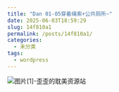 ```yaml
---
title: "Dan 01-05穿着绳索+公共厕所~"
date: 2025-06-03T18:59:29
slug: 14f810a1
permalink: /posts/14f810a1/
categories:
  - 未分类
tags:
  - wordpress
---
```


![图片[1]-歪歪的耽美资源站](/images/wp/14f810a1-1a00b1c4.jpg)
